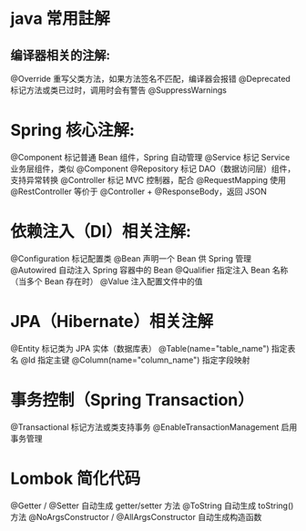 # java 常用註解
## 编译器相关的注解:
@Override	重写父类方法，如果方法签名不匹配，编译器会报错
@Deprecated	标记方法或类已过时，调用时会有警告
@SuppressWarnings

# Spring 核心注解:
@Component	标记普通 Bean 组件，Spring 自动管理
@Service	标记 Service 业务层组件，类似 @Component
@Repository	标记 DAO（数据访问层）组件，支持异常转换
@Controller	标记 MVC 控制器，配合 @RequestMapping 使用
@RestController	等价于 @Controller + @ResponseBody，返回 JSON

# 依赖注入（DI）相关注解: 
@Configuration	标记配置类
@Bean	声明一个 Bean 供 Spring 管理
@Autowired	自动注入 Spring 容器中的 Bean
@Qualifier	指定注入 Bean 名称（当多个 Bean 存在时）
@Value	注入配置文件中的值

# JPA（Hibernate）相关注解
@Entity	标记类为 JPA 实体（数据库表）
@Table(name="table_name")	指定表名
@Id	指定主键
@Column(name="column_name")	指定字段映射

# 事务控制（Spring Transaction）
@Transactional	标记方法或类支持事务
@EnableTransactionManagement	启用事务管理

# Lombok 简化代码
@Getter / @Setter	自动生成 getter/setter 方法
@ToString	自动生成 toString() 方法
@NoArgsConstructor / @AllArgsConstructor	自动生成构造函数
